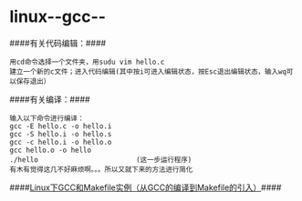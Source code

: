 linux--gcc--
============
####有关代码编辑：####

    用cd命令选择一个文件夹，用sudu vim hello.c     
    建立一个新的c文件；进入代码编辑(其中按i可进入编辑状态，按Esc退出编辑状态，输入wq可以保存退出）
    
####有关编译：####

    输入以下命令进行编译：
    gcc -E hello.c -o hello.i
    gcc -S hello.i -o hello.s
    gcc -c hello.i -o hello.o
    gcc hello.o -o hello
    ./hello                        (这一步运行程序)
    有木有觉得这几不好麻烦啊。。。所以又就下来的方法进行简化
    
####[Linux下GCC和Makefile实例（从GCC的编译到Makefile的引入）](http://www.crazyant.net/414.html)####

    
